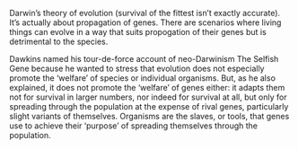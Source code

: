       

Darwin’s theory of evolution (survival of the fittest isn’t exactly accurate). It’s actually about propagation of genes. There are scenarios where living things can evolve in a way that suits propogation of their genes but is detrimental to the species.

      

Dawkins named his tour-de-force account of neo-Darwinism The Selfish Gene because he wanted to stress that evolution does not especially promote the ‘welfare’ of species or individual organisms. But, as he also explained, it does not promote the ‘welfare’ of genes either: it adapts them not for survival in larger numbers, nor indeed for survival at all, but only for spreading through the population at the expense of rival genes, particularly slight variants of themselves. Organisms are the slaves, or tools, that genes use to achieve their ‘purpose’ of spreading themselves through the population.